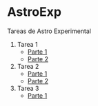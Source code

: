# AstroExp
Tareas de Astro Experimental

<ol>
	<li>Tarea 1
		<ul>
			<li><a href="https://github.com/ffpenaloza/AstroExp/blob/master/tarea1-1/Respuestas.ipynb">Parte 1</a></li>
			<li><a href="https://github.com/ffpenaloza/AstroExp/blob/master/tarea1-2/Respuesta.ipynb">Parte 2</a></li>
		</ul>
	</li>
	<li>Tarea 2
		<ul>
			<li><a href="https://github.com/ffpenaloza/AstroExp/blob/master/tarea2-1/Respuestas.ipynb">Parte 1</a></li>
			<li><a href="https://github.com/ffpenaloza/AstroExp/blob/master/tarea2-2/tarea2.2.ipynb">Parte 2</a></li>
		</ul>
	</li>
	<li>Tarea 3
		<ul>
			<li><a href="https://github.com/ffpenaloza/AstroExp/blob/master/tarea3-1/tarea3-1.ipynb">Parte 1</a></li>
		</ul>
	</li>
</ol>
